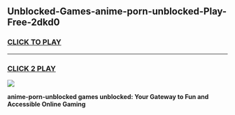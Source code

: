 
## Unblocked-Games-anime-porn-unblocked-Play-Free-2dkd0
<h3>
<a href="https://premium76.site?title=anime-porn-unblocked&ref=20M">CLICK TO PLAY</a></h3>
<hr>

<h3>
<a href="https://premium76.site?title=anime-porn-unblocked&ref=20M">CLICK 2 PLAY</a>
  
</h3>

<a href="https://premium76.site?title=anime-porn-unblocked&ref=19M"><img src="https://clearcache.store/games.png"></a>


**anime-porn-unblocked games unblocked: Your Gateway to Fun and Accessible Online Gaming**
